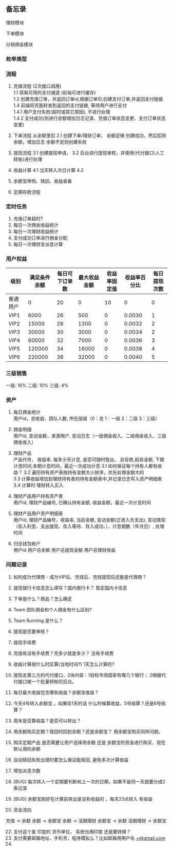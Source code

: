 ## 备忘录

理财模块

下单模块

分销佣金模块

### 枚举类型


### 流程

1. 充值流程 (2次接口调用)    
    1.1 获取可用的支付通道 (前端可进行缓存)   
    1.2 创建充值订单，并返回订单id,根据订单ID,创建支付订单,并返回支付链接        
    1.4 前端将页面转发到返回的支付链接, 等待用户进行支付   
    1.4.1 用户支付失败(超时或其它原因), 不进行处理   
    1.4.2 支付成功(则进行余额增加日志记录、充值订单状态变更、支付订单状态变更)
   
2. 下单流程
    从余额里扣
    2.1 创建下单/理财订单， 余额足够 创建成功，然后扣除余额，增加日志 余额不足则创建失败 
    
3. 提现流程
    3.1 创建提现申请，
    3.2 后台进行提现审核，并使用(代付接口\人工转账)进行处理

4. 收益计算
    4.1 当天转入次日计算
    4.2 
5. 余额宝申购、赎回、收益查看
6. 定期存款流程


### 定时任务

1. 充值订单超时?
2. 每日一次佣金收益统计
3. 每日一次理财收益统计
4. 支付成功订单进行佣金分配
5. 每日一次理财宝派息计算


### 用户权益

|级别|满足条件余额|每日可下订单数|最大收益金额|收益率固定值|收益率百分比|每日提现次数|   
|----|---|---|---|---|---|---|
|普通用户|0|20|0|10|0|0|
|VIP1|6000|26|500|0|0.0030|1|
|VIP2|15000|28|1300|0|0.0032|2|
|VIP3|30000|30|3000|0|0.0034|2|
|VIP4|60000|32|7000|0|0.0036|3|
|VIP5|120000|34|16000|0|0.0038|4|
|VIP6|220000|36|32000|0|0.0040|5| 


### 三级销售

一级: 16%
二级: 10%
三级: 4%

### 资产

1. 每日佣金统计   
   用户id，总收益，团队人数, 所在层级（0：总 1：一级 2：二级 3：三级）
   
2. 佣金明细   
   用户id, 变动金额，来源用户, 变动日志（一级佣金收入、二级佣金收入、三级佣金收入）
   
3. 理财产品   
   产品代号， 收益率, 每多少天计息, 是否可随时取出， 总存款,起存金额, 下期计息时间,本期计息时间，最近一次成功计息
   3.1 如何保证每个持有人都有收益？
   3.2 遍历持有资产表按持有金额大小排序，优先处理金额大的  
   3.3 计算收益增加到理财持有表的持有金额表中,并记录日志写入资产明细表
   3.4 计算时 理财转入买入 
      
4. 理财产品用户持有资产表   
   用户id, 理财产品编号, 已确认持有金额, 收益金额，最近一次计息时间
   
    
5. 理财产品用户资产明细表   
   用户id, 理财产品编号，收益率, 当前金额, 变动金额(正收入负支出), 变动类型（存入利息、支出提现、存入等待、存入成功、），计息期数（年月日）, 处理时间
    

7. 归总钱包帐户   
   用户id 用户总余额 用户总提现金额 用户总理财收益
  
  
### 问题记录

1. 如何成为代理商 - 成为VIP后、充钱后、充钱提现后还能是代理商？
2. 提现银行卡信息怎么填写？国内银行卡？
   暂定国内卡信息
3. 下单是什么？商品？怎么确定
    
5. Team 团队佣金和个人佣金有什么区别?   
6. Team Running 是什么？   
7. 提现是否要审核？   
8. 提现手续费   
9. 充值有没有手续费？充多少就是多少？    没有手续费
10. 收益计算按什么时区算(当地时间?) 1天怎么计算的?    
11. 提现走第三方的代付接口，2块内容：1目标市场国家有哪几个银行； 2根据代付接口做一个批量转帐的后台。

12. 每日最大收益包含哪些收益？余额宝收益？
13. 今天4号转入余额宝 ，如果存1天的话 什么时候算收益，5号结算？还是6号结算？
14. 周末是否算收益？是否可以转出？
15. 用余额购买定期？赎回时回到余额？还是余额宝？ 用余额宝购买同样问题， 
16. 购买定期产品 是否需要让用户选择用余额 还是 余额宝的资金进行购买，现在默认用的余额
17. 自动赎回失败出错时要怎么保证能赎回, 避免多次计算收益
18. 增加派息次数
19. [BUG] 每次转入一个定期要判断和上一次的日期，如果不是同一天就要分成2条记录
20. [BUG] 余额宝刚好在计算前转出是没有收益的 ，每天23点转入 有收益
21. 资金流向

充值 -> 余额
余额 -> 余额宝
余额 -> 活期理财
余额宝 -> 余额
活期理财 ->  余额宝

22. 支付这个是 印度的 货币单位， 系统也用印度 还是要转换？
23. 支付需要邮箱地址、手机号，程序模拟么？比如邮箱用用户名 +@gmail.com
24. 
